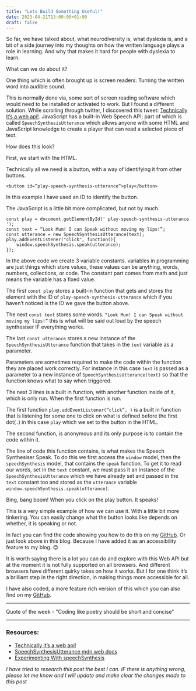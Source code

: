 ```yaml
---
title: "Lets Build Something Useful!"
date: 2023-04-21T13:00:00+01:00
draft: false
---
```


So far, we have talked about, what neurodiversity is, what dyslexia is, and a bit of a side journey into my thoughts on how the written language plays a role in learning. And why that makes it hard for people with dyslexia to learn.

What can we do about it?

One thing which is often brought up is screen readers. Turning the written word into audible sound. 

This is normally done via, some sort of screen reading software which would need to be installed or activated to work. But I found a different solution. While scrolling through twitter, I discovered this tweet: [Technically it’s a web api!](https://twitter.com/trunarla/status/1597641480520503296). JavaScript has a built-in Web Speech API; part of which is called `SpeechSynthesisUtterance` which allows anyone with some HTML and JavaScript knowledge to create a player that can read a selected piece of text.

How does this look?

First, we start with the HTML. 

Technically all we need is a button, with a way of identifying it from other buttons.

```
<button id=”play-speech-synthesis-utterance”>play</button>
```

In this example I have used an ID to identify the button.

The JavaScript is a little bit more complicated, but not by much.

```
const play = document.getElementById(' play-speech-synthesis-utterance ');
const text = “Look Mum! I can Speak without moving my lips!”;
const utterance = new SpeechSynthesisUtterance(text);
play.addEventListener("click", function(){  
    window.speechSynthesis.speak(utterance);
});
```

In the above code we create 3 variable constants. variables in programming are just things which store values, these values can be anything, words, numbers, collections, or code. The constant part comes from math and just means the variable has a fixed value. 

The first `const play` stores a built-in function that gets and stores the element with the ID of `play-speech-synthesis-utterance` which if you haven’t noticed is the ID we gave the button above.

The next `const text` stores some words. `“Look Mum! I can Speak without moving my lips!”` this is what will be said out loud by the speech synthesiser IF everything works.

The last `const utterance` stores a new instance of the `SpeechSynthesisUtterance` function that takes in the `text` variable as a parameter. 

Parameters are sometimes required to make the code within the function they are placed work correctly. For instance in this case `text` is passed as a parameter to a new instance of  `SpeechSynthesisUtterance(text)` so that the function knows what to say when triggered.

The next 3 lines is a built in function, with another function inside of it, which is only run. When the first function is run.

The first function `play.addEventListener(“click”, )` is a built in function that is listening for some one to click on what is defined before the first dot(`.`) in this case `play` which we set to the button in the HTML.

The second function, is anonymous and its only purpose is to contain the code within it.

The line of code this function contains, is what makes the Speech Synthesiser Speak. To do this we first access the `window` model, then the `speechSynthesis` model, that contains the `speak` function. To get it to read our words, set in the `text` constant, we must pass it an instance of the `SpeechSynthesisUtterance` which we have already set and passed in the `text` constant too and stored as the `utterance` variable ` window.speechSynthesis.speak(utterance)`.

Bing, bang boom! When you click on the play button. It speaks!

This is a very simple example of how we can use it. With a little bit more tinkering. You can easily change what the button looks like depends on whether, it is speaking or not.

In fact you can find the code showing you how to do this on my [GitHub]( https://github.com/mejasonatkinson/playground-js-utterance/tree/main/projects/versions/simple). Or just look above in this blog. Because I have added it as an accessibility feature to my blog. 😊 <!-- use codepen -->

It is worth saying there is a lot you can do and explore with this Web API but at the moment it is not fully supported on all browsers. And different browsers have different quirky takes on how it works. But I for one think it’s a brilliant step in the right direction, in making things more accessible for all.

I have also coded, a more feature rich version of this which you can also find on my [GitHub]( https://github.com/mejasonatkinson/playground-js-utterance/tree/main/projects/versions/feature-rich). <!-- use codepen -->

---

Quote of the week - "Coding like poetry should be short and concise"

---

### Resources:

- [Technically it’s a web api!](https://twitter.com/trunarla/status/1597641480520503296)
- [SpeechSynthesisUtterance mdn web docs](https://developer.mozilla.org/en-US/docs/Web/API/SpeechSynthesisUtterance)
- [Experimenting With speechSynthesis](https://www.smashingmagazine.com/2017/02/experimenting-with-speechsynthesis/)


*I have tried to research this post the best I can. IF there is anything wrong, please let me know and I will update and make clear the changes made to this post*
